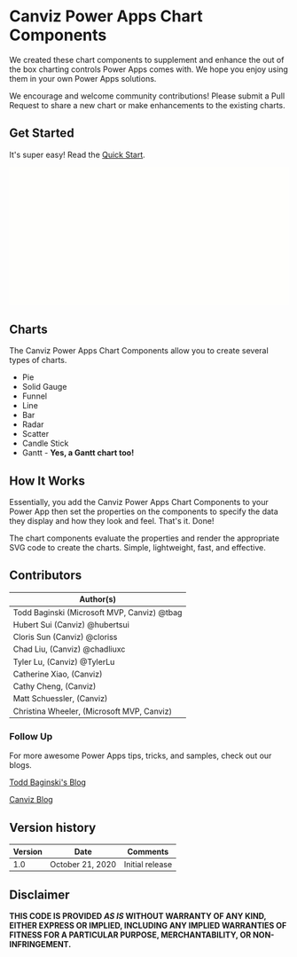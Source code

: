 # Canviz Power Apps Chart Components

We created these chart components to supplement and enhance the out of the box charting controls Power Apps comes with.  We hope you enjoy using them in your own Power Apps solutions.

We encourage and welcome community contributions!  Please submit a Pull Request to share a new chart or make enhancements to the existing charts.

## Get Started

It's super easy!  Read the <a href="https://ogcanviz.github.io/ChartComponents/#/" target="_blank">Quick Start</a>.

![Canviz Power Apps Chart Components Animated GIF](/docs/images/Charts.gif)

## Charts

The Canviz Power Apps Chart Components allow you to create several types of charts.

- Pie
- Solid Gauge
- Funnel
- Line
- Bar
- Radar
- Scatter
- Candle Stick
- Gantt - **Yes, a Gantt chart too!**

## How It Works

Essentially, you add the Canviz Power Apps Chart Components to your Power App then set the properties on the components to specify the data they display and how they look and feel.  That's it.  Done!

The chart components evaluate the properties and render the appropriate SVG code to create the charts.  Simple, lightweight, fast, and effective.

## Contributors ##
| Author(s)                                			|
| ------------------------------------------------- |
| Todd Baginski (Microsoft MVP, Canviz) @tbag		|
| Hubert Sui (Canviz) @hubertsui  						|
| Cloris Sun (Canviz) @cloriss 						|
| Chad Liu, (Canviz) @chadliuxc   					|
| Tyler Lu, (Canviz) @TylerLu    					|
| Catherine Xiao, (Canviz)    					|
| Cathy Cheng, (Canviz)    					|
| Matt Schuessler, (Canviz)    					|
| Christina Wheeler, (Microsoft MVP, Canviz)    					|

### Follow Up

For more awesome Power Apps tips, tricks, and samples, check out our blogs.

[Todd Baginski's Blog](http://www.toddbaginski.com/blog)

[Canviz Blog](http://www.canviz.com)

## Version history ##

| Version | Date          		| Comments        |
| ------- | ------------------- | --------------- |
| 1.0     | October 21, 2020 	| Initial release |

## Disclaimer ##
**THIS CODE IS PROVIDED *AS IS* WITHOUT WARRANTY OF ANY KIND, EITHER EXPRESS OR IMPLIED, INCLUDING ANY IMPLIED WARRANTIES OF FITNESS FOR A PARTICULAR PURPOSE, MERCHANTABILITY, OR NON-INFRINGEMENT.**
